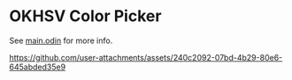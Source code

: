 # OKHSV Color Picker

See [main.odin](https://github.com/brunodeangelis/okhsv-picker/blob/main/main.odin) for more info.

https://github.com/user-attachments/assets/240c2092-07bd-4b29-80e6-645abded35e9
